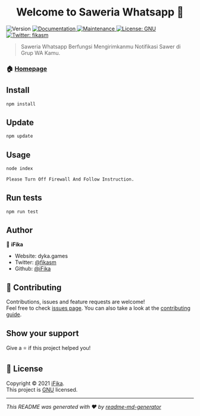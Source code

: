 <h1 align="center">Welcome to Saweria Whatsapp 👋</h1>
<p>
  <img alt="Version" src="https://img.shields.io/badge/version-1.2.5-blue.svg?cacheSeconds=2592000" />
  <a href="https://github.com/iFika/saweria-wa#readme" target="_blank">
    <img alt="Documentation" src="https://img.shields.io/badge/documentation-yes-brightgreen.svg" />
  </a>
  <a href="https://github.com/iFika/saweria-wa/graphs/commit-activity" target="_blank">
    <img alt="Maintenance" src="https://img.shields.io/badge/Maintained%3F-yes-green.svg" />
  </a>
  <a href="https://github.com/iFika/saweria-wa/blob/master/LICENSE" target="_blank">
    <img alt="License: GNU" src="https://img.shields.io/github/license/iFika/Saweria Whatsapp" />
  </a>
  <a href="https://twitter.com/fikasm" target="_blank">
    <img alt="Twitter: fikasm" src="https://img.shields.io/twitter/follow/fikasm.svg?style=social" />
  </a>
</p>

> Saweria Whatsapp Berfungsi Mengirimkanmu Notifikasi Sawer di Grup WA Kamu.

### 🏠 [Homepage](https://github.com/iFika/saweria-wa#readme)

## Install

```sh
npm install
```

## Update

```sh
npm update
```

## Usage

```sh
node index

Please Turn Off Firewall And Follow Instruction.
```

## Run tests

```sh
npm run test
```

## Author

👤 **iFika**

* Website: dyka.games
* Twitter: [@fikasm](https://twitter.com/fikasm)
* Github: [@iFika](https://github.com/iFika)

## 🤝 Contributing

Contributions, issues and feature requests are welcome!<br />Feel free to check [issues page](https://github.com/iFika/saweria-wa/issues). You can also take a look at the [contributing guide](https://github.com/iFika/saweria-wa/blob/master/CONTRIBUTING.md).

## Show your support

Give a ⭐️ if this project helped you!

## 📝 License

Copyright © 2021 [iFika](https://github.com/iFika).<br />
This project is [GNU](https://github.com/iFika/saweria-wa/blob/master/LICENSE) licensed.

***
_This README was generated with ❤️ by [readme-md-generator](https://github.com/kefranabg/readme-md-generator)_
